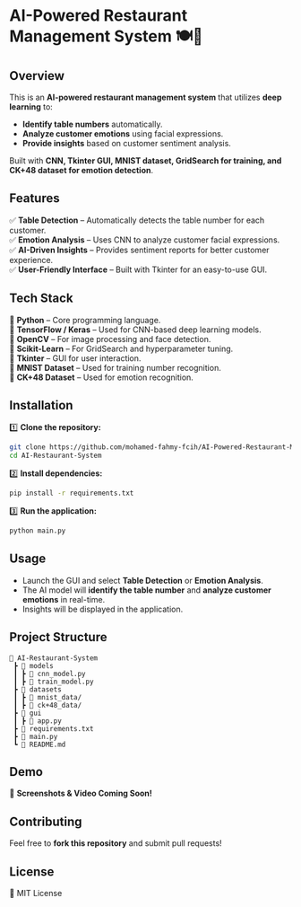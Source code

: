 
# **AI-Powered Restaurant Management System** 🍽️🤖  

## **Overview**  
This is an **AI-powered restaurant management system** that utilizes **deep learning** to:  
- **Identify table numbers** automatically.  
- **Analyze customer emotions** using facial expressions.  
- **Provide insights** based on customer sentiment analysis.  

Built with **CNN, Tkinter GUI, MNIST dataset, GridSearch for training, and CK+48 dataset for emotion detection**.  

## **Features**  
✅ **Table Detection** – Automatically detects the table number for each customer.  
✅ **Emotion Analysis** – Uses CNN to analyze customer facial expressions.  
✅ **AI-Driven Insights** – Provides sentiment reports for better customer experience.  
✅ **User-Friendly Interface** – Built with Tkinter for an easy-to-use GUI.  

## **Tech Stack**  
🔹 **Python** – Core programming language.  
🔹 **TensorFlow / Keras** – Used for CNN-based deep learning models.  
🔹 **OpenCV** – For image processing and face detection.  
🔹 **Scikit-Learn** – For GridSearch and hyperparameter tuning.  
🔹 **Tkinter** – GUI for user interaction.  
🔹 **MNIST Dataset** – Used for training number recognition.  
🔹 **CK+48 Dataset** – Used for emotion recognition.  

## **Installation**  
1️⃣ **Clone the repository:**  
```bash
git clone https://github.com/mohamed-fahmy-fcih/AI-Powered-Restaurant-Management-System.git
cd AI-Restaurant-System
```  
2️⃣ **Install dependencies:**  
```bash
pip install -r requirements.txt
```  
3️⃣ **Run the application:**  
```bash
python main.py
```  

## **Usage**  
- Launch the GUI and select **Table Detection** or **Emotion Analysis**.  
- The AI model will **identify the table number** and **analyze customer emotions** in real-time.  
- Insights will be displayed in the application.  

## **Project Structure**  
```
📂 AI-Restaurant-System
 ┣ 📂 models
 ┃ ┣ 📄 cnn_model.py
 ┃ ┣ 📄 train_model.py
 ┣ 📂 datasets
 ┃ ┣ 📄 mnist_data/
 ┃ ┣ 📄 ck+48_data/
 ┣ 📂 gui
 ┃ ┣ 📄 app.py
 ┣ 📄 requirements.txt
 ┣ 📄 main.py
 ┗ 📄 README.md
```  

## **Demo**  
🚀 **Screenshots & Video Coming Soon!**  

## **Contributing**  
Feel free to **fork this repository** and submit pull requests!  

## **License**  
📜 MIT License  


